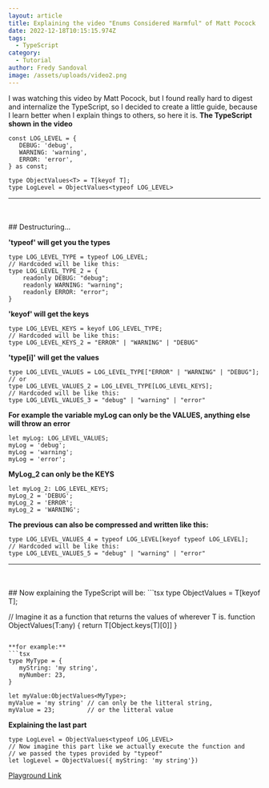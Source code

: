 ```yaml
---
layout: article
title: Explaining the video "Enums Considered Harmful" of Matt Pocock
date: 2022-12-18T10:15:15.974Z
tags:
  - TypeScript
category:
  - Tutorial
author: Fredy Sandoval
image: /assets/uploads/video2.png
---
```

I was watching this video by Matt Pocock, but I found really hard to digest and internalize the TypeScript, so I decided to create a little guide, because I learn better when I explain things to others, so here it is.
**The TypeScript shown in the video**
```tsx
const LOG_LEVEL = {
   DEBUG: 'debug',
   WARNING: 'warning',
   ERROR: 'error',
} as const;

type ObjectValues<T> = T[keyof T];
type LogLevel = ObjectValues<typeof LOG_LEVEL>
```
---
<br/>
<br/>
## Destructuring...

**'typeof' will get you the types**
```tsx
type LOG_LEVEL_TYPE = typeof LOG_LEVEL;
// Hardcoded will be like this:
type LOG_LEVEL_TYPE_2 = {
    readonly DEBUG: "debug";
    readonly WARNING: "warning";
    readonly ERROR: "error";
}
```
 **'keyof' will get the keys**
```tsx
type LOG_LEVEL_KEYS = keyof LOG_LEVEL_TYPE;
// Hardcoded will be like this:
type LOG_LEVEL_KEYS_2 = "ERROR" | "WARNING" | "DEBUG"
```

**'type[i]' will get the values**
```tsx
type LOG_LEVEL_VALUES = LOG_LEVEL_TYPE["ERROR" | "WARNING" | "DEBUG"];
// or
type LOG_LEVEL_VALUES_2 = LOG_LEVEL_TYPE[LOG_LEVEL_KEYS];
// Hardcoded will be like this:
type LOG_LEVEL_VALUES_3 = "debug" | "warning" | "error"
```
**For example the variable myLog can only be the VALUES, anything else will throw an error**
```tsx
let myLog: LOG_LEVEL_VALUES;
myLog = 'debug';
myLog = 'warning';
myLog = 'error';
```
**MyLog_2 can only be the KEYS**
```tsx
let myLog_2: LOG_LEVEL_KEYS;
myLog_2 = 'DEBUG';
myLog_2 = 'ERROR';
myLog_2 = 'WARNING';
```

**The previous can also be compressed and written like this:**
```tsx
type LOG_LEVEL_VALUES_4 = typeof LOG_LEVEL[keyof typeof LOG_LEVEL];
// Hardcoded will be like this:
type LOG_LEVEL_VALUES_5 = "debug" | "warning" | "error"
```
---
<br/>
<br/>
## Now explaining the TypeScript will be:
```tsx
type ObjectValues<T> = T[keyof T];

// Imagine it as a function that returns the values of wherever T is.
function ObjectValues(T:any) {
    return T[Object.keys(T)[0]]
}
```

**for example:**
```tsx
type MyType = {
   myString: 'my string',
   myNumber: 23,
}

let myValue:ObjectValues<MyType>;
myValue = 'my string' // can only be the litteral string,
myValue = 23;         // or the litteral value
```
**Explaining the last part**
```tsx
type LogLevel = ObjectValues<typeof LOG_LEVEL>
// Now imagine this part like we actually execute the function and 
// we passed the types provided by "typeof"
let logLevel = ObjectValues({ myString: 'my string'})
```
[Playground Link](https://www.typescriptlang.org/play?#code/MYewdgzgLgBAMgeQOIH04FEBq64wLwwDeAUDGQCLoBCAqkgFwwDkAJgKYBGArgOZMA0pMgHUAggCUAcgElJDZgHcAhgCcwASzB9BZGOnHiE4xkzYqVIFQOIBfGEogxQkKAG5ipAPQAqMgBUATQAFdAQAMRgFdQAbaJgeNlgoAAs2GCgATwAHNJhvT2JMnPhkNCwcFECQ-HTsthAAMxLUDGw4d09PGAAJVRZQdhZImLiONOj1AGs0lPUIekK65rK2yuD0FAAmGpJdGBU2JRZwaIyYSlp5ACJ2bh4r9z2Do5OzsSlZa+U1TXvH3WexzApz0BiMjCuZgsKgetg8MB8ZAA0ugAuFhrF4ol0qkYNMMo58otiogWuU4CgUQEAMo1fGNZatCpVdAdLrSRwpNIQJQAWzSDkiKnUUDYCyKaVJKwqVOpWxqV30hnEVxgAB8YFd3jI5KqNVcLnQrh5iIiWQBtdQAXQxcQSSVxADclNEuGxCQUJYzyShMKI4DR0LSCFKmRSLYqwSr1ZrtZ89ZrDUgrla2TBLMTJaUw77-YG5dsQ9mfRbQz7ZanTV1eip+iBBraYGMYBNpji5uKlmXVn6A0GUABmBW3XgJq7fDRaMdQyzG4jRbG8jJwEA8Rjdiq9-OuBFdJcrnhOJRgdPAs7NrkwLdB4j71c1VicXhMdx3w8EJgT34v2-L+8fmcrHcedFz-HgtnXYtVllHdOhgABZMD5WAY9TxBC9cVlX8D3lD8kx-N9cOYJUjAIpDC2YOM5B-KsYD8XEsgOR11BALhHBQk8XQgEAmzSUBeUY90IDYIZjyGBRhSgUUT1bGZkg7TNvR7PN+wAFhqCUGQ3OBzXpJpNKabTKzgms6wbKJMWbWT23mRTtNzPs5QAVmHJ97hjcdVEndz9UAuc4PINh+KyEAIF+RsxgWRSEA4AArIKoEwF03QgAAePwAD4aj8XS2AyBk-ErWjpF5JQeE0NIRXsRwlBgBouDAYAoBYk8UiUWADigLg1E5J1kvddMmgUVImLMOiYDmAA6Yh6sa5rwBgGL4qapLXXdAAKPx6GPDIAEoiCEMhOu6k8cqWhLJvxCBNt280AAYrStOEPDghpLBgNgAA8+SyBdO2KRC-CWAhdjIJdqSgYUtBMJcYGgKHtEOpdJC4XkxhURhNgHQQbA8BdYCXVa3Xoc6Vv6tLAbqDLXwyIm0g-WH4e-XcjxPV5eJxcYRVFFQXThyHfkEQn+pqLGdz2PY4Pey8Jiksw+edNaPC9A84DYR02DiAhScS8nUoMpScAy2jJBABQJtK8qwDkuYYCyVRYGshQBSargXRBL6gq4UVObqhqmpa+wwCGWjnbthxhKGS8JUcRiQGYhsODOK4DONfGW1XNWNa1xa4oSunrsIGBwYF6HmEZ0u+BsXbiCAA)
